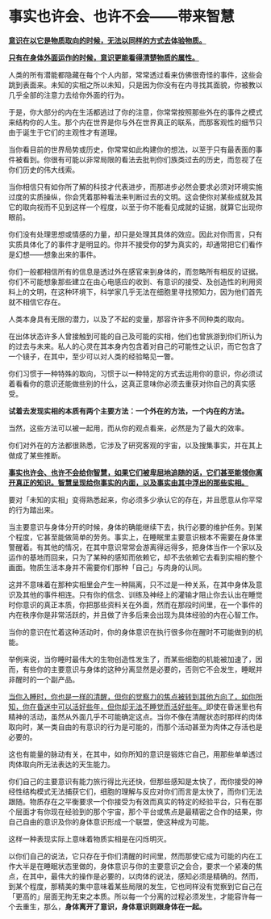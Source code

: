 # 事实也许会、也许不会——带来智慧

**<u>意识在以它是物质取向的时候，无法以同样的方式去体验物质。</u>**

**<u>只有在身体外面运作的时候，意识更能看得清楚物质的属性。</u>**

人类的所有潜能都隐藏在每个个人内部，常常透过看来仿佛很奇怪的事件，这些会跳到表面来。未知的实相之所以未知，只是因为你没有在内寻找其面貌，你被教以几乎全部的注意力去给你外面的行为。

于是，你大部分的内在生活都逃过了你的注意，你常常按照那些外在的事件之模式来结构你的人生。那个内在世界是你与外在世界真正的联系，而那客观性的细节只由于诞生于它们的主观性才有道理。

当你看目前的世界局势或历史，你常常如此构建你的想法，以至于只有最表面的事件被看到。你很有可能以非常局限的看法去批判你们族类过去的历史，而忽视了在你们历史的伟大线索。

当你相信只有如你所了解的科技才代表进步，而那进步必然会要求必须对环境实施过度的实质操纵，你会凭着那种看法来判断过去的文明。这会使你对某些成就及其它的取向视而不见到这样一个程度，以至于你不能看见成就的证据，就算它出现你眼前。

你们没有处理思想或情感的力量，却只是处理其具体的效应。因此对你而言，只有实质具体化了的事件才是明显的。你并不接受你的梦为真实的，却通常把它们看作是幻想——想象出来的事件。

你们一般都相信所有的信息是透过外在感官来到身体的，而忽略所有相反的证据。你们不可能想象那些建立在由心电感应的收到、有意识的接受、及创造性的利用资料上的文明，在这种环境下，科学家几乎无法在细胞里寻找预知力，因为他们首先就不相信它存在。

人类本身具有无限的潜力，以及了不起的变量，那容许许多不同种类的取向。

在出体状态许多人曾接触到可能的自己及可能的实相，他们也曾旅游到你们所认为的过去与未来。私人的心灵在其本身内包含着对自己的可能性之认识，而它包含了一个镜子，在其中，至少可以对人类的经验略见一瞥。

你们习惯于一种特殊的取向，习惯于以一种特定的方式去运用你的意识，你必须试着看看你的意识还能做些别的什么，这真正意味你必须去重获对你自己的真实感受。

**试着去发现实相的本质有两个主要方法：一个外在的方法，一个内在的方法。**

当然，这些方法可以被一起用，而从你的观点看来，必然是为了最大的效率。

你们对外在的方法都很熟悉，它涉及了研究客观的宇宙，以及搜集事实，并在其上做成了某些推断。

<u>**事实也许会、也许不会给你智慧，如果它们被卑屈地追随的话，它们甚至能领你离开真正的知识。智慧呈现给你事实的内面，以及事实由其中浮出的那些实相。**</u>

要对「未知的实相」变得熟悉起来，你必须多少承认它的存在，并且愿意从你平常的行为踏出来。

当主要意识与身体分开的时候，身体的确能继续下去，执行必要的维护任务。到某个程度，它甚至能做简单的劳务。事实上，在睡眠里主要意识根本不需要在身体里警醒着。有其他的情况，在其中意识常常会游离得远得多，把身体当作一个家以及运作的基地而回来，只为了某种的感知而依赖它，却不去依赖它去看到实相的整个画面。物质生活本身并不需要你们那种「自己」与肉身的认同。

这并不意味着在那种实相里会产生一种隔离，只不过是一种关系，在其中身体及意识及其他的事件相连。只有你的信念、训练及神经上的灌输才阻止你去认出在睡觉时你意识的真正本质，你把那些资料关在外面，然而在那段时间里，在一个事件的内在秩序你是非常活跃的，并且做了许多后来会出现为具体经验的内在心智工作。

当你的意识在忙着这种活动时，你的身体意识在执行很多你在醒时不可能做到的机能。

举例来说，当你睡时最伟大的生物创造性发生了，而某些细胞的机能被加速了，因而，有些你的主要意识与身体的这种分离显然是必要的，否则它不会发生，睡眠并非醒时的一个副产品。

<u>当你入睡时，你也是一样的清醒，但你的觉察力的焦点被转到其他方向了，如你所知，你在昏迷中可以活好些年，但你却无法不睡觉而活好些年。</u>即使在昏迷里也有精神的活动，虽然从外面几乎不可能确定这点。当你不像在清醒状态时那样的肉体取向时，某一类自由的有意识的行为是可能的，而那个活动甚至为肉体之存活也是必要的。

这也有能量的脉动有关，在其中，如你所知的意识是锻炼它自己，用那些单单透过肉体取向所无法表达的天生能力。

你们自己的主要意识有能力旅行得比光还快，但那些感知是太快了，而你接受的神经性结构模式无法捕获它们，细胞的理解与反应对你们而言是太快了，而你们无法跟随。物质存在之平衡要求一个你接受为有效而真实的特定的经验平台，只有在那个层面才有你现在经验到的那个宇宙，那个平台或焦点是最精密之合作的结果，你自己自由的意识及你的身体意识形成一个联盟，使这种成为可能。

这样一种表现实际上意味着物质实相是在闪烁明灭。

以你们自己的说法，它只存在于你们清醒的时间里，然而那使它成为可能的内在工作大半是在睡眠状态里做的，身体意识与你的主要意识之会合，要求一个紧凑的焦点，在其中，最伟大的操作是必要的，以肉体的说法，感知必须是精确的。然而，到某个程度，那精美的集中意味着某些局限的发生，它也同样没有觉察到它自己在「更高的」层面无拘无束之本质。所以每一个分离的过程必须发生，才能容许每一个去重生，那么，**身体离开了意识，身体意识则跟身体在一起。**

